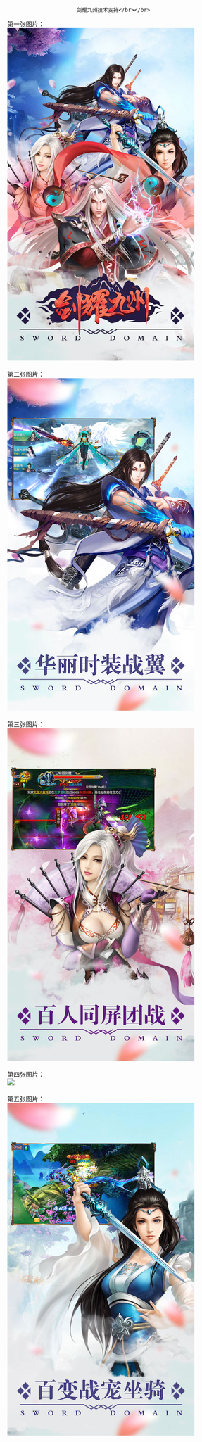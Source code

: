                           剑耀九州技术支持</br></br>
第一张图片：</br>
![](https://github.com/chenzhan82842/chenzhan/blob/jyjz/1.jpg?raw=true)</br></br>
第二张图片：</br>
![](https://github.com/chenzhan82842/chenzhan/blob/jyjz/2.jpg?raw=true)</br></br>
第三张图片：</br>
![](https://github.com/chenzhan82842/chenzhan/blob/jyjz/3.jpg?raw=true)</br></br>
第四张图片：</br>
![](hhttps://github.com/chenzhan82842/chenzhan/blob/jyjz/4.jpg?raw=true)</br></br>
第五张图片：</br>
![](https://github.com/chenzhan82842/chenzhan/blob/jyjz/5.jpg?raw=true)</br></br>
